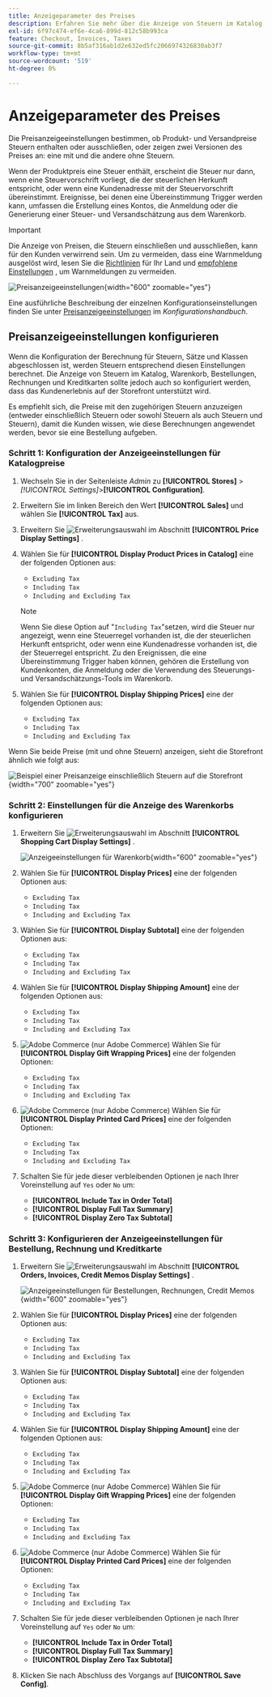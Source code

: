```yaml
---
title: Anzeigeparameter des Preises
description: Erfahren Sie mehr über die Anzeige von Steuern im Katalog, Warenkorb, Bestellungen, Rechnungen und Kreditkarten, die das Kundenerlebnis unterstützen.
exl-id: 6f97c474-ef6e-4ca6-899d-812c58b993ca
feature: Checkout, Invoices, Taxes
source-git-commit: 8b5af316ab1d2e632ed5fc2066974326830ab3f7
workflow-type: tm+mt
source-wordcount: '519'
ht-degree: 0%

---
```


# Anzeigeparameter des Preises

Die Preisanzeigeeinstellungen bestimmen, ob Produkt- und Versandpreise Steuern enthalten oder ausschließen, oder zeigen zwei Versionen des Preises an: eine mit und die andere ohne Steuern.

Wenn der Produktpreis eine Steuer enthält, erscheint die Steuer nur dann, wenn eine Steuervorschrift vorliegt, die der steuerlichen Herkunft entspricht, oder wenn eine Kundenadresse mit der Steuervorschrift übereinstimmt. Ereignisse, bei denen eine Übereinstimmung Trigger werden kann, umfassen die Erstellung eines Kontos, die Anmeldung oder die Generierung einer Steuer- und Versandschätzung aus dem Warenkorb.

>[!IMPORTANT]
>
>Die Anzeige von Preisen, die Steuern einschließen und ausschließen, kann für den Kunden verwirrend sein. Um zu vermeiden, dass eine Warnmeldung ausgelöst wird, lesen Sie die [Richtlinien](international-tax-guidelines.md) für Ihr Land und [empfohlene Einstellungen](taxes.md#warning-messages) , um Warnmeldungen zu vermeiden.

![Preisanzeigeeinstellungen](../configuration-reference/sales/assets/tax-price-display-settings.png){width="600" zoomable="yes"}

Eine ausführliche Beschreibung der einzelnen Konfigurationseinstellungen finden Sie unter [Preisanzeigeeinstellungen](../configuration-reference/sales/tax.md#price-display-settings) im _Konfigurationshandbuch_.

## Preisanzeigeeinstellungen konfigurieren

Wenn die Konfiguration der Berechnung für Steuern, Sätze und Klassen abgeschlossen ist, werden Steuern entsprechend diesen Einstellungen berechnet. Die Anzeige von Steuern im Katalog, Warenkorb, Bestellungen, Rechnungen und Kreditkarten sollte jedoch auch so konfiguriert werden, dass das Kundenerlebnis auf der Storefront unterstützt wird.

Es empfiehlt sich, die Preise mit den zugehörigen Steuern anzuzeigen (entweder einschließlich Steuern oder sowohl Steuern als auch Steuern und Steuern), damit die Kunden wissen, wie diese Berechnungen angewendet werden, bevor sie eine Bestellung aufgeben.

### Schritt 1: Konfiguration der Anzeigeeinstellungen für Katalogpreise

1. Wechseln Sie in der Seitenleiste _Admin_ zu **[!UICONTROL Stores]** > _[!UICONTROL Settings]_>**[!UICONTROL Configuration]**.

1. Erweitern Sie im linken Bereich den Wert **[!UICONTROL Sales]** und wählen Sie **[!UICONTROL Tax]** aus.

1. Erweitern Sie ![Erweiterungsauswahl](../assets/icon-display-expand.png) im Abschnitt **[!UICONTROL Price Display Settings]** .

1. Wählen Sie für **[!UICONTROL Display Product Prices in Catalog]** eine der folgenden Optionen aus:

   - `Excluding Tax`
   - `Including Tax`
   - `Including and Excluding Tax`

   >[!NOTE]
   >
   >Wenn Sie diese Option auf &quot;`Including Tax`&quot;setzen, wird die Steuer nur angezeigt, wenn eine Steuerregel vorhanden ist, die der steuerlichen Herkunft entspricht, oder wenn eine Kundenadresse vorhanden ist, die der Steuerregel entspricht. Zu den Ereignissen, die eine Übereinstimmung Trigger haben können, gehören die Erstellung von Kundenkonten, die Anmeldung oder die Verwendung des Steuerungs- und Versandschätzungs-Tools im Warenkorb.

1. Wählen Sie für **[!UICONTROL Display Shipping Prices]** eine der folgenden Optionen aus:

   - `Excluding Tax`
   - `Including Tax`
   - `Including and Excluding Tax`

Wenn Sie beide Preise (mit und ohne Steuern) anzeigen, sieht die Storefront ähnlich wie folgt aus:

![Beispiel einer Preisanzeige einschließlich Steuern auf die Storefront](./assets/catalog-prices-tax.png){width="700" zoomable="yes"}

### Schritt 2: Einstellungen für die Anzeige des Warenkorbs konfigurieren

1. Erweitern Sie ![Erweiterungsauswahl](../assets/icon-display-expand.png) im Abschnitt **[!UICONTROL Shopping Cart Display Settings]** .

   ![Anzeigeeinstellungen für Warenkorb](../configuration-reference/sales/assets/tax-shopping-cart-display-settings.png){width="600" zoomable="yes"}

1. Wählen Sie für **[!UICONTROL Display Prices]** eine der folgenden Optionen aus:

   - `Excluding Tax`
   - `Including Tax`
   - `Including and Excluding Tax`

1. Wählen Sie für **[!UICONTROL Display Subtotal]** eine der folgenden Optionen aus:

   - `Excluding Tax`
   - `Including Tax`
   - `Including and Excluding Tax`

1. Wählen Sie für **[!UICONTROL Display Shipping Amount]** eine der folgenden Optionen aus:

   - `Excluding Tax`
   - `Including Tax`
   - `Including and Excluding Tax`

1. ![Adobe Commerce](../assets/adobe-logo.svg) (nur Adobe Commerce) Wählen Sie für **[!UICONTROL Display Gift Wrapping Prices]** eine der folgenden Optionen:

   - `Excluding Tax`
   - `Including Tax`
   - `Including and Excluding Tax`

1. ![Adobe Commerce](../assets/adobe-logo.svg) (nur Adobe Commerce) Wählen Sie für **[!UICONTROL Display Printed Card Prices]** eine der folgenden Optionen:

   - `Excluding Tax`
   - `Including Tax`
   - `Including and Excluding Tax`

1. Schalten Sie für jede dieser verbleibenden Optionen je nach Ihrer Voreinstellung auf `Yes` oder `No` um:

   - **[!UICONTROL Include Tax in Order Total]**
   - **[!UICONTROL Display Full Tax Summary]**
   - **[!UICONTROL Display Zero Tax Subtotal]**

### Schritt 3: Konfigurieren der Anzeigeeinstellungen für Bestellung, Rechnung und Kreditkarte

1. Erweitern Sie ![Erweiterungsauswahl](../assets/icon-display-expand.png) im Abschnitt **[!UICONTROL Orders, Invoices, Credit Memos Display Settings]** .

   ![Anzeigeeinstellungen für Bestellungen, Rechnungen, Credit Memos](../configuration-reference/sales/assets/tax-orders-invoices-credit-memos-display-settings.png){width="600" zoomable="yes"}

1. Wählen Sie für **[!UICONTROL Display Prices]** eine der folgenden Optionen aus:

   - `Excluding Tax`
   - `Including Tax`
   - `Including and Excluding Tax`

1. Wählen Sie für **[!UICONTROL Display Subtotal]** eine der folgenden Optionen aus:

   - `Excluding Tax`
   - `Including Tax`
   - `Including and Excluding Tax`

1. Wählen Sie für **[!UICONTROL Display Shipping Amount]** eine der folgenden Optionen aus:

   - `Excluding Tax`
   - `Including Tax`
   - `Including and Excluding Tax`

1. ![Adobe Commerce](../assets/adobe-logo.svg) (nur Adobe Commerce) Wählen Sie für **[!UICONTROL Display Gift Wrapping Prices]** eine der folgenden Optionen:

   - `Excluding Tax`
   - `Including Tax`
   - `Including and Excluding Tax`

1. ![Adobe Commerce](../assets/adobe-logo.svg) (nur Adobe Commerce) Wählen Sie für **[!UICONTROL Display Printed Card Prices]** eine der folgenden Optionen:

   - `Excluding Tax`
   - `Including Tax`
   - `Including and Excluding Tax`

1. Schalten Sie für jede dieser verbleibenden Optionen je nach Ihrer Voreinstellung auf `Yes` oder `No` um:

   - **[!UICONTROL Include Tax in Order Total]**
   - **[!UICONTROL Display Full Tax Summary]**
   - **[!UICONTROL Display Zero Tax Subtotal]**

1. Klicken Sie nach Abschluss des Vorgangs auf **[!UICONTROL Save Config]**.
